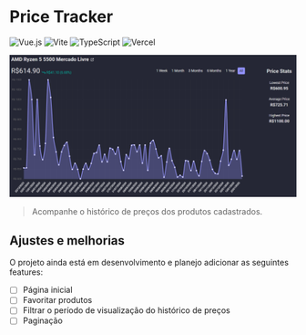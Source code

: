 # Price Tracker

![Vue.js](https://img.shields.io/badge/vuejs-%2335495e.svg?style=for-the-badge&logo=vuedotjs&logoColor=%234FC08D)
![Vite](https://img.shields.io/badge/vite-%23646CFF.svg?style=for-the-badge&logo=vite&logoColor=white)
![TypeScript](https://img.shields.io/badge/typescript-%23007ACC.svg?style=for-the-badge&logo=typescript&logoColor=white)
![Vercel](https://img.shields.io/badge/vercel-%23000000.svg?style=for-the-badge&logo=vercel&logoColor=white)

<img src="img/price_history.png" alt="Price History">

> Acompanhe o histórico de preços dos produtos cadastrados.

## Ajustes e melhorias

O projeto ainda está em desenvolvimento e planejo adicionar as seguintes features:

- [ ] Página inicial
- [ ] Favoritar produtos
- [ ] Filtrar o período de visualização do histórico de preços
- [ ] Paginação
